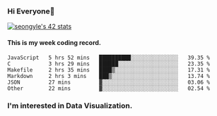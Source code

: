 ### Hi Everyone👋

[![seongyle's 42 stats](https://badge42.vercel.app/api/v2/cl260u6td000609l4p4inxynw/stats?cursusId=21&coalitionId=86)](https://github.com/JaeSeoKim/badge42)

#### This is my week coding record.

<!--START_SECTION:waka-->

```text
JavaScript   5 hrs 52 mins   ██████████░░░░░░░░░░░░░░░   39.35 %
C            3 hrs 29 mins   ██████░░░░░░░░░░░░░░░░░░░   23.35 %
Makefile     2 hrs 35 mins   ████▒░░░░░░░░░░░░░░░░░░░░   17.31 %
Markdown     2 hrs 3 mins    ███▒░░░░░░░░░░░░░░░░░░░░░   13.74 %
JSON         27 mins         ▓░░░░░░░░░░░░░░░░░░░░░░░░   03.06 %
Other        22 mins         ▓░░░░░░░░░░░░░░░░░░░░░░░░   02.54 %
```

<!--END_SECTION:waka-->

### I'm interested in Data Visualization.

<!--
**YeonSeong-Lee/YeonSeong-Lee** is a ✨ _special_ ✨ repository because its `README.md` (this file) appears on your GitHub profile.

Here are some ideas to get you started:

- 🔭 I’m currently working on ...
- 🌱 I’m currently learning ...
- 👯 I’m looking to collaborate on ...
- 🤔 I’m looking for help with ...
- 💬 Ask me about ...
- 📫 How to reach me: ...
- 😄 Pronouns: ...
- ⚡ Fun fact: ...
-->
